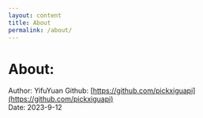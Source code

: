 ```yaml
---
layout: content
title: About
permalink: /about/
---
```


# About:

Author: YifuYuan
Github: [https://github.com/pickxiguapi](https://github.com/pickxiguapi)  
Date: 2023-9-12
